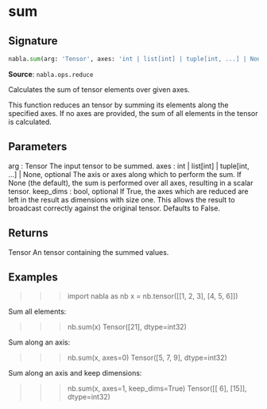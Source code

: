 # sum

## Signature

```python
nabla.sum(arg: 'Tensor', axes: 'int | list[int] | tuple[int, ...] | None' = None, keep_dims: 'bool' = False) -> 'Tensor'
```

**Source**: `nabla.ops.reduce`

Calculates the sum of tensor elements over given axes.

This function reduces an tensor by summing its elements along the
specified axes. If no axes are provided, the sum of all elements in the
tensor is calculated.

Parameters
----------
arg : Tensor
    The input tensor to be summed.
axes : int | list[int] | tuple[int, ...] | None, optional
    The axis or axes along which to perform the sum. If None (the
    default), the sum is performed over all axes, resulting in a scalar
    tensor.
keep_dims : bool, optional
    If True, the axes which are reduced are left in the result as
    dimensions with size one. This allows the result to broadcast
    correctly against the original tensor. Defaults to False.

Returns
-------
Tensor
    An tensor containing the summed values.

Examples
--------
>>> import nabla as nb
>>> x = nb.tensor([[1, 2, 3], [4, 5, 6]])

Sum all elements:
>>> nb.sum(x)
Tensor([21], dtype=int32)

Sum along an axis:
>>> nb.sum(x, axes=0)
Tensor([5, 7, 9], dtype=int32)

Sum along an axis and keep dimensions:
>>> nb.sum(x, axes=1, keep_dims=True)
Tensor([[ 6],
       [15]], dtype=int32)

